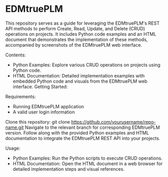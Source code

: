 # EDMtruePLM

This repository serves as a guide for leveraging the EDMtruePLM's REST API methods to perform Create, Read, Update, and Delete (CRUD) operations on projects. 
It includes Python code examples and an HTML document that demonstrates the implementation of these methods, accompanied by screenshots of the EDMtruePLM web interface.

Contents:
* Python Examples: Explore various CRUD operations on projects using Python code.
* HTML Documentation: Detailed implementation examples with embedded Python code and visuals from the EDMtruePLM web interface.
Getting Started:

Requirements:
* Running EDMtruePLM application
* A valid user login information 

Clone this repository: git clone https://github.com/yourusername/repo-name.git
Navigate to the relevant branch for corresponding EDMtruePLM version.
Follow along with the provided Python examples and HTML documentation to integrate the EDMtruePLM REST API into your projects.

Usage:
* Python Examples: Run the Python scripts to execute CRUD operations.
* HTML Documentation: Open the HTML document in a web browser for detailed implementation steps and visual references.


